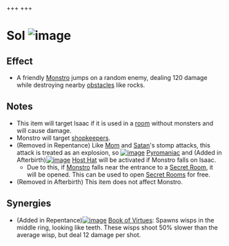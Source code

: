 +++
+++

 # Sol ![image](/image/Sol.png) 


Effect
--------


* A friendly [Monstro](/wiki/Monstro "Monstro") jumps on a random enemy, dealing 120 damage while destroying nearby [obstacles](/wiki/Obstacles "Obstacles") like rocks.


Notes
-------


* This item will target Isaac if it is used in a [room](/wiki/Room "Room") without monsters and will cause damage.
* Monstro will target [shopkeepers](/wiki/Shopkeeper "Shopkeeper").
* (Removed in Repentance) Like [Mom](/wiki/Mom "Mom") and [Satan](/wiki/Satan "Satan")'s stomp attacks, this attack is treated as an explosion, so [![image](/image/Pyromaniac.png)](/wiki/Pyromaniac "Pyromaniac") [Pyromaniac](/wiki/Pyromaniac "Pyromaniac") and (Added in Afterbirth)[![image](/image/Host_Hat.png)](/wiki/Host_Hat "Host Hat") [Host Hat](/wiki/Host_Hat "Host Hat") will be activated if Monstro falls on Isaac.
	+ Due to this, if [Monstro](/wiki/Monstro "Monstro") falls near the entrance to a [Secret Room](/wiki/Secret_Room "Secret Room"), it will be opened. This can be used to open [Secret Rooms](/wiki/Secret_Room "Secret Room") for free.
* (Removed in Afterbirth) This item does not affect Monstro.


Synergies
-----------


* (Added in Repentance)[![image](/image/Book_of_Virtues.png)](/wiki/Book_of_Virtues "Book of Virtues") [Book of Virtues](/wiki/Book_of_Virtues "Book of Virtues"): Spawns wisps in the middle ring, looking like teeth. These wisps shoot 50% slower than the average wisp, but deal 12 damage per shot.


